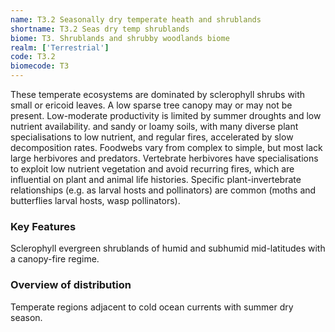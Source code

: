 ```yaml
---
name: T3.2 Seasonally dry temperate heath and shrublands
shortname: T3.2 Seas dry temp shrublands
biome: T3. Shrublands and shrubby woodlands biome
realm: ['Terrestrial']
code: T3.2
biomecode: T3
---
```


These temperate ecosystems are dominated by sclerophyll shrubs with small or ericoid leaves. A low sparse tree canopy may or may not be present. Low-moderate productivity is limited by summer droughts and low nutrient availability. and sandy or loamy soils, with many diverse plant specialisations to low nutrient, and regular fires, accelerated by slow decomposition rates. Foodwebs vary from complex to simple, but most lack large herbivores and predators. Vertebrate herbivores have specialisations to exploit low nutrient vegetation and avoid recurring fires, which are influential on plant and animal life histories. Specific plant-invertebrate relationships (e.g. as larval hosts and pollinators) are common (moths and butterflies larval hosts, wasp pollinators).

### Key Features

Sclerophyll evergreen shrublands of humid and subhumid mid-latitudes with a canopy-fire regime.

### Overview of distribution

Temperate regions adjacent to cold ocean currents with summer dry season.
